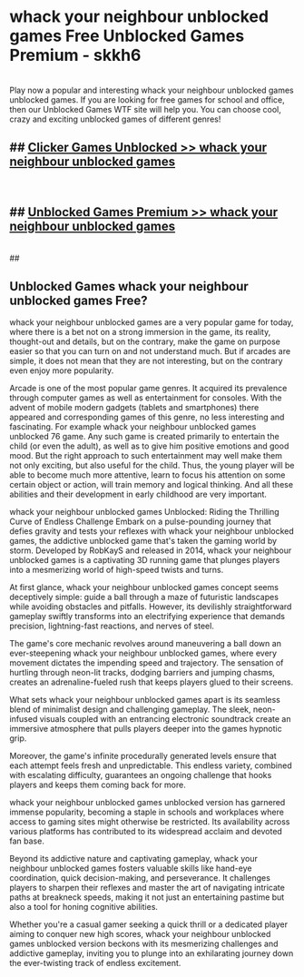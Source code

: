 # whack your neighbour unblocked games  Free Unblocked Games Premium - skkh6 <br>
<br>
Play now a popular and interesting whack your neighbour unblocked games unblocked games. If you are looking for free games for school and office, then our Unblocked Games WTF site will help you. You can choose cool, crazy and exciting unblocked games of different genres!


## ##  [Clicker Games Unblocked >> whack your neighbour unblocked games](https://lesson1.guru?title=whack_your_neighbour_unblocked_games)
  <br>

##  ## [Unblocked Games Premium >> whack your neighbour unblocked games](https://lesson1.guru?title=whack_your_neighbour_unblocked_games)
  <br>
  ##



## Unblocked Games whack your neighbour unblocked games Free?

whack your neighbour unblocked games are a very popular game for today, where there is a bet not on a strong immersion in the game, its reality, thought-out and details, but on the contrary, make the game on purpose easier so that you can turn on and not understand much. But if arcades are simple, it does not mean that they are not interesting, but on the contrary even enjoy more popularity.

Arcade is one of the most popular game genres. It acquired its prevalence through computer games as well as entertainment for consoles. With the advent of mobile modern gadgets (tablets and smartphones) there appeared and corresponding games of this genre, no less interesting and fascinating. For example whack your neighbour unblocked games unblocked 76 game. Any such game is created primarily to entertain the child (or even the adult), as well as to give him positive emotions and good mood. But the right approach to such entertainment may well make them not only exciting, but also useful for the child. Thus, the young player will be able to become much more attentive, learn to focus his attention on some certain object or action, will train memory and logical thinking. And all these abilities and their development in early childhood are very important.

whack your neighbour unblocked games Unblocked: Riding the Thrilling Curve of Endless Challenge
Embark on a pulse-pounding journey that defies gravity and tests your reflexes with whack your neighbour unblocked games, the addictive unblocked game that's taken the gaming world by storm. Developed by RobKayS and released in 2014, whack your neighbour unblocked games is a captivating 3D running game that plunges players into a mesmerizing world of high-speed twists and turns.

At first glance, whack your neighbour unblocked games concept seems deceptively simple: guide a ball through a maze of futuristic landscapes while avoiding obstacles and pitfalls. However, its devilishly straightforward gameplay swiftly transforms into an electrifying experience that demands precision, lightning-fast reactions, and nerves of steel.

The game's core mechanic revolves around maneuvering a ball down an ever-steepening whack your neighbour unblocked games, where every movement dictates the impending speed and trajectory. The sensation of hurtling through neon-lit tracks, dodging barriers and jumping chasms, creates an adrenaline-fueled rush that keeps players glued to their screens.

What sets whack your neighbour unblocked games apart is its seamless blend of minimalist design and challenging gameplay. The sleek, neon-infused visuals coupled with an entrancing electronic soundtrack create an immersive atmosphere that pulls players deeper into the games hypnotic grip.

Moreover, the game's infinite procedurally generated levels ensure that each attempt feels fresh and unpredictable. This endless variety, combined with escalating difficulty, guarantees an ongoing challenge that hooks players and keeps them coming back for more.

whack your neighbour unblocked games unblocked version has garnered immense popularity, becoming a staple in schools and workplaces where access to gaming sites might otherwise be restricted. Its availability across various platforms has contributed to its widespread acclaim and devoted fan base.

Beyond its addictive nature and captivating gameplay, whack your neighbour unblocked games fosters valuable skills like hand-eye coordination, quick decision-making, and perseverance. It challenges players to sharpen their reflexes and master the art of navigating intricate paths at breakneck speeds, making it not just an entertaining pastime but also a tool for honing cognitive abilities.

Whether you're a casual gamer seeking a quick thrill or a dedicated player aiming to conquer new high scores, whack your neighbour unblocked games unblocked version beckons with its mesmerizing challenges and addictive gameplay, inviting you to plunge into an exhilarating journey down the ever-twisting track of endless excitement.